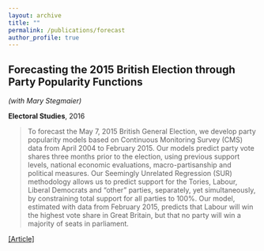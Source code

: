 ```yaml
---
layout: archive
title: ""
permalink: /publications/forecast
author_profile: true
---
```


## Forecasting the 2015 British Election through Party Popularity Functions

*(with Mary Stegmaier)*

**Electoral Studies**, 2016

> To forecast the May 7, 2015 British General Election, we develop party popularity models based on Continuous Monitoring Survey (CMS) data from April 2004 to February 2015. Our models predict party vote shares three months prior to the election, using previous support levels, national economic evaluations, macro-partisanship and political measures. Our Seemingly Unrelated Regression (SUR) methodology allows us to predict support for the Tories, Labour, Liberal Democrats and “other” parties, separately, yet simultaneously, by constraining total support for all parties to 100%. Our model, estimated with data from February 2015, predicts that Labour will win the highest vote share in Great Britain, but that no party will win a majority of seats in parliament.

[[Article]](https://doi.org/10.1016/j.electstud.2015.11.011) 
